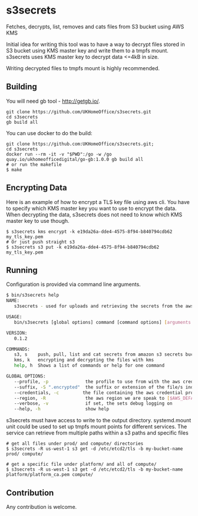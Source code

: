 # s3secrets
Fetches, decrypts, list, removes and cats files from S3 bucket using AWS KMS

Initial idea for writing this tool was to have a way to decrypt files stored in
S3 bucket using KMS master key and write them to a tmpfs mount. s3secrets uses
KMS master key to decrypt data <=4kB in size.

Writing decrypted files to tmpfs mount is highly recommended.

## Building
You will need gb tool - http://getgb.io/.

```
git clone https://github.com/UKHomeOffice/s3secrets.git
cd s3secrets
gb build all
```

You can use docker to do the build:
```
git clone https://github.com:UKHomeOffice/s3secrets.git;
cd s3secrets
docker run --rm -it -v "$PWD":/go -w /go quay.io/ukhomeofficedigital/go-gb:1.0.0 gb build all
# or run the makefile
$ make
```
## Encrypting Data
Here is an example of how to encrypt a TLS key file using aws cli. You have to
specify which KMS master key you want to use to encrypt the data. When
decrypting the data, s3secrets does not need to know which KMS master key to
use though.

```
$ s3secrets kms encrypt -k e19da26a-dde4-4575-8f94-b840794cdb62 my_tls_key.pem
# Or just push straight s3
$ s3secrets s3 put -k e19da26a-dde4-4575-8f94-b840794cdb62 my_tls_key.pem
```

## Running
Configuration is provided via command line arguments.

```bash
$ bin/s3secrets help
NAME:
   s3secrets - used for uploads and retrieving the secrets from the aws bucket

USAGE:
   bin/s3secrets [global options] command [command options] [arguments...]

VERSION:
   0.1.2

COMMANDS:
   s3, s	push, pull, list and cat secrets from amazon s3 secrets bucket
   kms, k	encrypting and decrypting the files with kms
   help, h	Shows a list of commands or help for one command

GLOBAL OPTIONS:
   --profile, -p              the profile to use from with the aws credentials file [$AWS_DEFAULT_PROFILE]
   --suffix, -S ".encrypted"  the suffix or extension of the file/s indicating they are encrypted
   --credentials, -c         the file containing the aws credential profiles [$AWS_SHARED_CREDENTIALS_FILE]
   --region, -R               the aws region we are speak to [$AWS_DEFAULT_REGION]
   --verbose, -v              if set, the sets debug logging on
   --help, -h                 show help
```

s3secrets must have access to write to the output directory. systemd.mount unit could be used to set up tmpfs mount points for different services.
The service can retrieve from multiple paths within a s3 paths and specific files

```shell
# get all files under prod/ and compute/ directories
$ s3secrets -R us-west-1 s3 get -d /etc/etcd2/tls -b my-bucket-name prod/ compute/

# get a specific file under platform/ and all of compute/
$ s3secrets -R us-west-1 s3 get -d /etc/etcd2/tls -b my-bucket-name platform/platform_ca.pem compute/
```

## Contribution
Any contribution is welcome.
